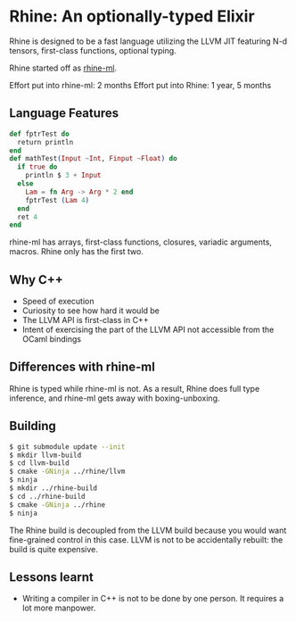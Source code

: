 # Rhine: An optionally-typed Elixir

Rhine is designed to be a fast language utilizing the LLVM JIT featuring N-d
tensors, first-class functions, optional typing.

Rhine started off as [rhine-ml](https://github.com/artagnon/rhine-ml).

Effort put into rhine-ml: 2 months
Effort put into Rhine: 1 year, 5 months

## Language Features

```elixir
def fptrTest do
  return println
end
def mathTest(Input ~Int, Finput ~Float) do
  if true do
    println $ 3 + Input
  else
    Lam = fn Arg -> Arg * 2 end
    fptrTest (Lam 4)
  end
  ret 4
end
```

rhine-ml has arrays, first-class functions, closures, variadic arguments,
macros. Rhine only has the first two.

## Why C++

- Speed of execution
- Curiosity to see how hard it would be
- The LLVM API is first-class in C++
- Intent of exercising the part of the LLVM API not accessible from the OCaml
  bindings

## Differences with rhine-ml

Rhine is typed while rhine-ml is not. As a result, Rhine does full type
inference, and rhine-ml gets away with boxing-unboxing.

## Building

```sh
$ git submodule update --init
$ mkdir llvm-build
$ cd llvm-build
$ cmake -GNinja ../rhine/llvm
$ ninja
$ mkdir ../rhine-build
$ cd ../rhine-build
$ cmake -GNinja ../rhine
$ ninja
```

The Rhine build is decoupled from the LLVM build because you would want
fine-grained control in this case. LLVM is not to be accidentally rebuilt: the
build is quite expensive.


## Lessons learnt

- Writing a compiler in C++ is not to be done by one person. It requires a lot
  more manpower.

